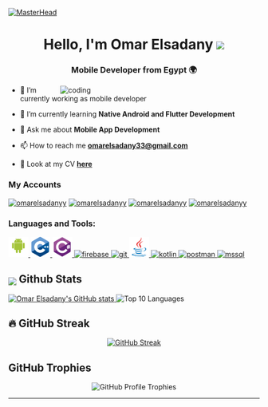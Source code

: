 [![MasterHead](https://www.dngappdeveloper.com/images/app-development/flutter-application-development-banner.jpg)](https://rishavchanda.io)
<h1 align="center">Hello, I'm Omar Elsadany <img src="https://media.giphy.com/media/hvRJCLFzcasrR4ia7z/giphy.gif" width="30"></h1>
<h3 align="center">Mobile Developer from Egypt 🌍</h3>

<img align="right" alt="coding" width="400" src="https://media.giphy.com/media/v1.Y2lkPTc5MGI3NjExbGM2Zm8ybjI3eGFucHlvYjFsaGJsdWQweXAzN3NyazEyOWM0c2c2biZlcD12MV9pbnRlcm5hbF9naWZfYnlfaWQmY3Q9cw/H7f5ZGjvKXBaLbBigO/giphy.gif">

- 🔭 I’m currently working as mobile developer

- 🌱 I’m currently learning **Native Android and Flutter Development**

- 💬 Ask me about **Mobile App Development**

- 📫 How to reach me **omarelsadany33@gmail.com**

- 📄 Look at my CV [**here**](https://drive.google.com/file/d/14xNIB6PqSGm7O7YPKdQcb113rXflsxsl/view?usp=sharing)

<h3 align="left">My Accounts</h3>
<p align="left">
<a href="https://twitter.com/omarelsadany856" target="blank"><img align="center" src="https://raw.githubusercontent.com/rahuldkjain/github-profile-readme-generator/master/src/images/icons/Social/twitter.svg" alt="omarelsadanyy" height="30" width="40" /></a>
<a href="https://www.linkedin.com/in/omar-elsaadany-055661179/" target="blank"><img align="center" src="https://raw.githubusercontent.com/rahuldkjain/github-profile-readme-generator/master/src/images/icons/Social/linked-in-alt.svg" alt="omarelsadanyy" height="30" width="40" /></a>
<a href="https://web.facebook.com/omar.elsadany.10/" target="blank"><img align="center" src="https://raw.githubusercontent.com/rahuldkjain/github-profile-readme-generator/master/src/images/icons/Social/facebook.svg" alt="omarelsadanyy" height="30" width="40" /></a>
<a href="https://www.instagram.com/o_elsadany/" target="blank"><img align="center" src="https://raw.githubusercontent.com/rahuldkjain/github-profile-readme-generator/master/src/images/icons/Social/instagram.svg" alt="omarelsadanyy" height="30" width="40" /></a>
</p>

<h3 align="left">Languages and Tools:</h3>
<p align="left"> <a href="https://developer.android.com" target="_blank" rel="noreferrer"> <img src="https://raw.githubusercontent.com/devicons/devicon/master/icons/android/android-original-wordmark.svg" alt="android" width="40" height="40"/> </a> <a href="https://www.w3schools.com/cpp/" target="_blank" rel="noreferrer"> <img src="https://raw.githubusercontent.com/devicons/devicon/master/icons/cplusplus/cplusplus-original.svg" alt="cplusplus" width="40" height="40"/> </a>
  <a href="https://www.w3schools.com/cs/" target="_blank" rel="noreferrer"> <img src="https://raw.githubusercontent.com/devicons/devicon/master/icons/csharp/csharp-original.svg" alt="csharp" width="40" height="40"/> </a><a href="https://firebase.google.com/" target="_blank" rel="noreferrer"> <img src="https://www.vectorlogo.zone/logos/firebase/firebase-icon.svg" alt="firebase" width="40" height="40"/> </a> <a href="https://git-scm.com/" target="_blank" rel="noreferrer"> <img src="https://www.vectorlogo.zone/logos/git-scm/git-scm-icon.svg" alt="git" width="40" height="40"/> </a>   <a href="https://www.java.com" target="_blank" rel="noreferrer"> <img src="https://raw.githubusercontent.com/devicons/devicon/master/icons/java/java-original.svg" alt="java" width="40" height="40"/> </a> <a href="https://kotlinlang.org" target="_blank" rel="noreferrer"> <img src="https://www.vectorlogo.zone/logos/kotlinlang/kotlinlang-icon.svg" alt="kotlin" width="40" height="40"/> </a>   <a href="https://postman.com" target="_blank" rel="noreferrer"> <img src="https://www.vectorlogo.zone/logos/getpostman/getpostman-icon.svg" alt="postman" width="40" height="40"/> </a> 
  <a href="https://www.microsoft.com/en-us/sql-server" target="_blank" rel="noreferrer"> <img src="https://www.svgrepo.com/show/303229/microsoft-sql-server-logo.svg" alt="mssql" width="40" height="40"/> </a> </p>

## <img src="https://media1.giphy.com/media/v1.Y2lkPTc5MGI3NjExYzFhYzJkMmQ2MWQ3ZGY3MDhjZTE3MDI2Mzk3NzE1OWQyZTRlMmYwMCZjdD1z/iY8CRBdQXODJSCERIr/giphy.gif" width=5% valign="bottom"> Github Stats

<p align="left">
  <a href="https://github.com/anuraghazra/github-readme-stats">
    <img alt="Omar Elsadany's GitHub stats" src="https://github-readme-stats.vercel.app/api?username=omarelsadanyy&show_icons=true&count_private=true&locale=en&theme=transparent&layout=compact" height="230px"/>
  </a>
  <img src="https://github-readme-stats.vercel.app/api/top-langs?username=omarelsadanyy&langs_count=10&show_icons=true&locale=en&theme=transparent&layout=compact" alt="Top 10 Languages" height="230px"/>
</p>

## 🔥 GitHub Streak
<p align="center">
    <a href="https://github.com/omarelsadanyy">
        <img src="https://github-readme-streak-stats.herokuapp.com/?user=omarelsadanyy&theme=transparent&hide_border=false" alt="GitHub Streak" />
    </a>
</p>

## GitHub Trophies
<p align="center">
    <img src="https://github-profile-trophy.vercel.app/?username=omarelsadanyy&theme=onedark&no-frame=true&no-bg=true&margin-w=4" alt="GitHub Profile Trophies" />
</p>

---
